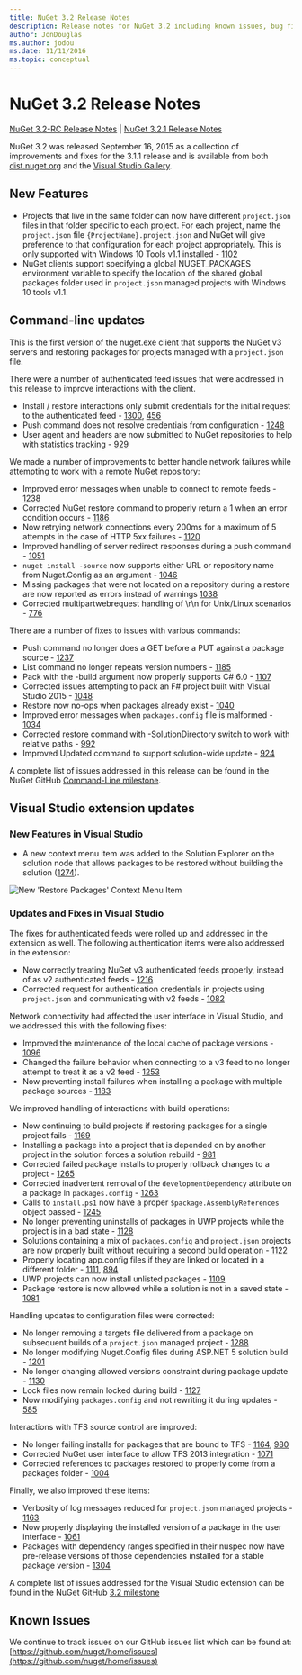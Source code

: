 ```yaml
---
title: NuGet 3.2 Release Notes
description: Release notes for NuGet 3.2 including known issues, bug fixes, added features, and DCRs.
author: JonDouglas
ms.author: jodou
ms.date: 11/11/2016
ms.topic: conceptual
---
```


# NuGet 3.2 Release Notes

[NuGet 3.2-RC Release Notes](../release-notes/nuget-3.2-RC.md) | [NuGet 3.2.1 Release Notes](../release-notes/nuget-3.2.1.md)

NuGet 3.2 was released September 16, 2015 as a collection of improvements and fixes for the 3.1.1 release and is available from both [dist.nuget.org](https://dist.nuget.org/index.html) and the [Visual Studio Gallery](https://marketplace.visualstudio.com/items?itemName=NuGetTeam.NuGetPackageManagerforVisualStudio2015).

## New Features

* Projects that live in the same folder can now have different `project.json` files in that folder specific to each project.  For each project, name the `project.json` file `{ProjectName}.project.json` and NuGet will give preference to that configuration for each project appropriately.  This is only supported with Windows 10 Tools v1.1 installed -  [1102](https://github.com/NuGet/Home/issues/1102)
* NuGet clients support specifying a global NUGET_PACKAGES environment variable to specify the location of the shared global packages folder used in `project.json` managed projects with Windows 10 tools v1.1.

## Command-line updates

This is the first version of the nuget.exe client that supports the NuGet v3 servers and restoring packages for projects managed with a `project.json` file.

There were a number of authenticated feed issues that were addressed in this release to improve interactions with the client.

* Install / restore interactions only submit credentials for the initial request to the authenticated feed - [1300](https://github.com/NuGet/Home/issues/1300), [456](https://github.com/NuGet/Home/issues/456)
* Push command does not resolve credentials from configuration - [1248](https://github.com/NuGet/Home/issues/1248)
* User agent and headers are now submitted to NuGet repositories to help with statistics tracking - [929](https://github.com/NuGet/Home/issues/929)

We made a number of improvements to better handle network failures while attempting to work with a remote NuGet repository:

* Improved error messages when unable to connect to remote feeds - [1238](https://github.com/NuGet/Home/issues/1238)
* Corrected NuGet restore command to properly return a 1 when an error condition occurs - [1186](https://github.com/NuGet/Home/issues/1186)
* Now retrying network connections every 200ms for a maximum of 5 attempts in the case of HTTP 5xx failures - [1120](https://github.com/NuGet/Home/issues/1120)
* Improved handling of server redirect responses during a push command - [1051](https://github.com/NuGet/Home/issues/1051)
* `nuget install -source` now supports either URL or repository name from Nuget.Config as an argument - [1046](https://github.com/NuGet/Home/issues/1046)
* Missing packages that were not located on a repository during a restore are now reported as errors instead of warnings [1038](https://github.com/NuGet/Home/issues/1038)
* Corrected multipartwebrequest handling of \r\n for Unix/Linux scenarios - [776](https://github.com/NuGet/Home/issues/776)

There are a number of fixes to issues with various commands:

* Push command no longer does a GET before a PUT against a package source - [1237](https://github.com/NuGet/Home/issues/1237)
* List command no longer repeats version numbers - [1185](https://github.com/NuGet/Home/issues/1185)
* Pack with the -build argument now properly supports C# 6.0 - [1107](https://github.com/NuGet/Home/issues/1107)
* Corrected issues attempting to pack an F# project built with Visual Studio 2015 - [1048](https://github.com/NuGet/Home/issues/1048)
* Restore now no-ops when packages already exist - [1040](https://github.com/NuGet/Home/issues/1040)
* Improved error messages when `packages.config` file is malformed - [1034](https://github.com/NuGet/Home/issues/1034)
* Corrected restore command with -SolutionDirectory switch to work with relative paths - [992](https://github.com/NuGet/Home/issues/992)
* Improved Updated command to support solution-wide update - [924](https://github.com/NuGet/Home/issues/924)

A complete list of issues addressed in this release can be found in the NuGet GitHub [Command-Line milestone](https://github.com/nuget/home/issues?utf8=%E2%9C%93&q=is%3Aissue+milestone%3A3.2.0-commandline+is%3Aclosed+-label%3AClosedAs%3ADuplicate).

## Visual Studio extension updates

### New Features in Visual Studio

* A new context menu item was added to the Solution Explorer on the solution node that allows packages to be restored without building the solution ([1274](https://github.com/NuGet/Home/issues/1274)).

![New 'Restore Packages' Context Menu Item](./media/NuGet-3.2/newContextMenu.png)

### Updates and Fixes in Visual Studio

The fixes for authenticated feeds were rolled up and addressed in the extension as well.  The following authentication items were also addressed in the extension:

* Now correctly treating NuGet v3 authenticated feeds properly, instead of as v2 authenticated feeds - [1216](https://github.com/NuGet/Home/issues/1216)
* Corrected request for authentication credentials in projects using `project.json` and communicating with v2 feeds - [1082](https://github.com/NuGet/Home/issues/1082)

Network connectivity had affected the user interface in Visual Studio, and we addressed this with the following fixes:

* Improved the maintenance of the local cache of package versions - [1096](https://github.com/NuGet/Home/issues/1096)
* Changed the failure behavior when connecting to a v3 feed to no longer attempt to treat it as a v2 feed - [1253](https://github.com/NuGet/Home/issues/1253)
* Now preventing install failures when installing a package with multiple package sources - [1183](https://github.com/NuGet/Home/issues/1183)

We improved handling of interactions with build operations:

* Now continuing to build projects if restoring packages for a single project fails - [1169](https://github.com/NuGet/Home/issues/1169)
* Installing a package into a project that is depended on by another project in the solution forces a solution rebuild - [981](https://github.com/NuGet/Home/issues/981)
* Corrected failed package installs to properly rollback changes to a project - [1265](https://github.com/NuGet/Home/issues/1265)
* Corrected inadvertent removal of the `developmentDependency` attribute on a package in `packages.config` - [1263](https://github.com/NuGet/Home/issues/1263)
* Calls to `install.ps1` now have a proper `$package.AssemblyReferences` object passed - [1245](https://github.com/NuGet/Home/issues/1245)
* No longer preventing uninstalls of packages in UWP projects while the project is in a bad state - [1128](https://github.com/NuGet/Home/issues/1128)
* Solutions containing a mix of `packages.config` and `project.json` projects are now properly built without requiring a second build operation - [1122](https://github.com/NuGet/Home/issues/1122)
* Properly locating app.config files if they are linked or located in a different folder - [1111](https://github.com/NuGet/Home/issues/1111), [894](https://github.com/NuGet/Home/issues/894)
* UWP projects can now install unlisted packages - [1109](https://github.com/NuGet/Home/issues/1109)
* Package restore is now allowed while a solution is not in a saved state - [1081](https://github.com/NuGet/Home/issues/1081)

Handling updates to configuration files were corrected:

* No longer removing a targets file delivered from a package on subsequent builds of a `project.json` managed project - [1288](https://github.com/NuGet/Home/issues/1288)
* No longer modifying Nuget.Config files during ASP.NET 5 solution build - [1201](https://github.com/NuGet/Home/issues/1201)
* No longer changing allowed versions constraint during package update - [1130](https://github.com/NuGet/Home/issues/1130)
* Lock files now remain locked during build - [1127](https://github.com/NuGet/Home/issues/1127)
* Now modifying `packages.config` and not rewriting it during updates - [585](https://github.com/NuGet/Home/issues/585)

Interactions with TFS source control are improved:

* No longer failing installs for packages that are bound to TFS - [1164](https://github.com/NuGet/Home/issues/1164), [980](https://github.com/NuGet/Home/issues/980)
* Corrected NuGet user interface to allow TFS 2013 integration - [1071](https://github.com/NuGet/Home/issues/1071)
* Corrected references to packages restored to properly come from a packages folder - [1004](https://github.com/NuGet/Home/issues/1004)

Finally, we also improved these items:

* Verbosity of log messages reduced for `project.json` managed projects - [1163](https://github.com/NuGet/Home/issues/1163)
* Now properly displaying the installed version of a package in the user interface - [1061](https://github.com/NuGet/Home/issues/1061)
* Packages with dependency ranges specified in their nuspec now have pre-release versions of those dependencies installed for a stable package version - [1304](https://github.com/NuGet/Home/issues/1304)

A complete list of issues addressed for the Visual Studio extension can be found in the NuGet GitHub [3.2 milestone](https://github.com/nuget/home/issues?q=is%3Aissue+is%3Aclosed+-label%3AClosedAs%3ADuplicate+milestone%3A3.2)

## Known Issues

We continue to track issues on our GitHub issues list which can be found at: [https://github.com/nuget/home/issues](https://github.com/nuget/home/issues)